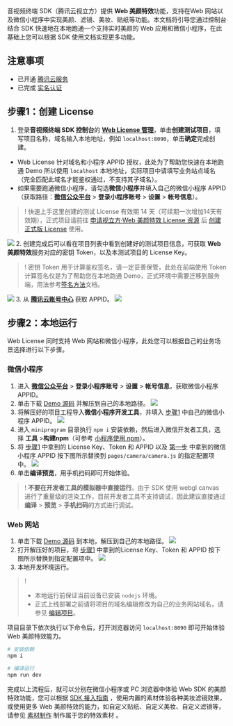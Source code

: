 音视频终端 SDK（腾讯云视立方）提供 **Web 美颜特效**功能，支持在Web 网站以及微信小程序中实现美颜、滤镜、美妆、贴纸等功能。本文档将引导您通过控制台结合 SDK 快速地在本地跑通一个支持实时美颜的 Web 应用和微信小程序，在此基础上您可以根据 SDK 使用文档实现更多功能。

## 注意事项
- 已开通 [腾讯云服务](https://cloud.tencent.com/product/x-magic)
- 已完成 [实名认证](https://cloud.tencent.com/document/product/378/3629)

## 步骤1：创建 License[](id:step1)

1. 登录**音视频终端 SDK 控制台**的 **[Web License 管理](https://console.cloud.tencent.com/vcube/web)**，单击**创建测试项目**，填写项目名称，域名输入本地地址，例如  `localhost:8090`，单击**确定**完成创建。
  - Web License 针对域名和小程序 APPID 授权，此处为了帮助您快速在本地跑通 Demo 所以使用 `localhost` 本地地址，实际项目中请填写业务站点域名（完全匹配此域名才能鉴权通过，不支持其子域名）。
  - 如果需要跑通微信小程序，请勾选**微信小程序**并填入自己的微信小程序 APPID（获取路径：[**微信公众平台**](https://mp.weixin.qq.com/) > **登录小程序账号** > **设置** > **帐号信息**）。
>! 快速上手这里创建的测试 License 有效期 14 天（可续期一次增加14天有效期），正式项目请前往 [申请视立方·Web 美颜特效 License 资源](https://cloud.tencent.com/apply/p/9fuh8sv6fl) 后 [创建正式版 License](https://cloud.tencent.com/document/product/616/71368#formal) 使用。
>
![](https://qcloudimg.tencent-cloud.cn/raw/8e1bc705d6bcd48d39d7c24feba2c849.png)
2. 创建完成后可以看在项目列表中看到创建好的测试项目信息，可获取 **Web 美颜特效**服务对应的密钥 Token，以及本测试项目的 License Key。
> ! 密钥 Token 用于计算鉴权签名，请一定妥善保管，此处在前端使用 Token 计算签名仅是为了帮助您在本地跑通 Demo，正式环境中需要迁移到服务端，用法参考[签名方法](https://cloud.tencent.com/document/product/616/71370#.E7.AD.BE.E5.90.8D.E6.96.B9.E6.B3.95)文档。
> 
![](https://qcloudimg.tencent-cloud.cn/raw/fc9f6fb773770cfb45d774c911b9e7bf.png)
3. 从 **[腾讯云账号中心](https://console.cloud.tencent.com/developer)** 获取 APPID。
![](https://qcloudimg.tencent-cloud.cn/raw/a237e4493e425219550b557254cf0fdf.png)


## 步骤2：本地运行[](id:step2)
Web License 同时支持 Web 网站和微信小程序，此处您可以根据自己的业务场景选择进行以下步骤。

### 微信小程序
1. 进入 [**微信公众平台**](https://mp.weixin.qq.com/) > **登录小程序账号** > **设置** > **帐号信息**，获取微信小程序 APPID。[](id:step2_1)
2. 单击下载 [Demo 源码](https://webar-static.tencent-cloud.com/docs/quick-demo/arsdk-miniprogram-quick-demo.zip) 并解压到自己的本地路径。
![](https://qcloudimg.tencent-cloud.cn/raw/41ad290a3524eb252cef4b46d30b3e52.png)
3. 将解压好的项目工程导入**微信小程序开发工具**，并填入 [步骤1](#step1) 中自己的微信小程序 APPID。
![](https://qcloudimg.tencent-cloud.cn/raw/15656d6fb9a9226ee97d08707bad3f6f.png)
4. 进入 `miniprogram` 目录执行 `npm i` 安装依赖，然后进入微信开发者工具，选择 **工具** >**构建npm**（可参考 [小程序使用 npm](https://developers.weixin.qq.com/miniprogram/dev/devtools/npm.html)）。
5. 将 [步骤1](#step1) 中拿到的 License Key、Token 和 APPID 以及 [第一步](#step2_1) 中拿到的微信小程序 APPID 按下图所示替换到 `pages/camera/camera.js` 的指定配置项中。 
![](https://qcloudimg.tencent-cloud.cn/raw/e35b5be4b42a7ef8055ca1103f36cb50.png)
6. 单击**编译预览**，用手机扫码即可开始体验。
>! **不要在开发者工具的模拟器中直接运行**。由于 SDK 使用 webgl canvas 进行了重量级的渲染工作，目前开发者工具不支持调试，因此建议直接通过**编译** > **预览** > **手机扫码**的方式进行调试。


### Web 网站
1. 单击下载 [Demo 源码](https://webar-static.tencent-cloud.com/docs/quick-demo/source.zip) 到本地，解压到自己的本地路径。
![](https://qcloudimg.tencent-cloud.cn/raw/3abace08c278a84928dc64a63eb6b7c3.png)
2. 打开解压好的项目，将 [步骤1](#step1) 中拿到的License Key、Token 和 APPID 按下图所示替换到指定配置项中。
![](https://qcloudimg.tencent-cloud.cn/raw/e35b5be4b42a7ef8055ca1103f36cb50.png)
3. 本地开发环境运行。
>!
> - 本地运行前保证当前设备已安装 `nodejs` 环境。
> - 正式上线部署之前请将项目的域名编辑修改为自己的业务网站域名，请参见 [编辑项目](https://cloud.tencent.com/document/product/616/71377#.E7.BC.96.E8.BE.91.E9.A1.B9.E7.9B.AE)。
> 
项目目录下依次执行以下命令后，打开浏览器访问 `localhost:8090` 即可开始体验 Web 美颜特效能力。
```bash
# 安装依赖
npm i 

# 编译运行
npm run dev
```

完成以上流程后，就可以分别在微信小程序或 PC 浏览器中体验 Web SDK 的美颜特效功能，您可以根据 [SDK 接入指南](https://cloud.tencent.com/document/product/616/71364) ，使用内置的素材体验各种美妆滤镜效果，或使用更多 Web 美颜特效的能力，如自定义贴纸、自定义美妆、自定义滤镜等，请参见 [素材制作](https://cloud.tencent.com/document/product/616/71379) 制作属于您的特效素材 。
